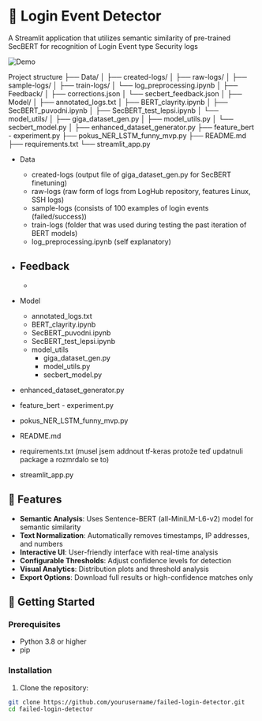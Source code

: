 # 🔐 Login Event Detector

A Streamlit application that utilizes semantic similarity of pre-trained SecBERT for recognition of Login Event type Security logs

![Demo](assets/demo.gif)

Project structure 
├── Data/
│   ├── created-logs/
│   ├── raw-logs/
│   ├── sample-logs/
│   ├── train-logs/
│   └── log_preprocessing.ipynb
│
├── Feedback/
│   ├── corrections.json
│   └── secbert_feedback.json
│
├── Model/
│   ├── annotated_logs.txt
│   ├── BERT_clayrity.ipynb
│   ├── SecBERT_puvodni.ipynb
│   ├── SecBERT_test_lepsi.ipynb
│   └── model_utils/
│       ├── giga_dataset_gen.py
│       ├── model_utils.py
│       └── secbert_model.py
│
├── enhanced_dataset_generator.py
├── feature_bert - experiment.py
├── pokus_NER_LSTM_funny_mvp.py
├── README.md
├── requirements.txt
└── streamlit_app.py



- Data
    - created-logs (output file of giga_dataset_gen.py for SecBERT finetuning)
    - raw-logs (raw form of logs from LogHub repository, features Linux, SSH logs)
    - sample-logs (consists of 100 examples of login events (failed/success))
    - train-logs (folder that was used during testing the past iteration of BERT models)
    - log_preprocessing.ipynb (self explanatory)

- Feedback
    -
    -

- Model
    - annotated_logs.txt
    - BERT_clayrity.ipynb
    - SecBERT_puvodni.ipynb
    - SecBERT_test_lepsi.ipynb
    - model_utils
        - giga_dataset_gen.py
        - model_utils.py
        - secbert_model.py

- enhanced_dataset_generator.py 
- feature_bert - experiment.py
- pokus_NER_LSTM_funny_mvp.py
- README.md
- requirements.txt (musel jsem addnout tf-keras protože teď updatnuli package a rozmrdalo se to)
- streamlit_app.py




## 🌟 Features

- **Semantic Analysis**: Uses Sentence-BERT (all-MiniLM-L6-v2) model for semantic similarity
- **Text Normalization**: Automatically removes timestamps, IP addresses, and numbers
- **Interactive UI**: User-friendly interface with real-time analysis
- **Configurable Thresholds**: Adjust confidence levels for detection
- **Visual Analytics**: Distribution plots and threshold analysis
- **Export Options**: Download full results or high-confidence matches only

## 🚀 Getting Started

### Prerequisites

- Python 3.8 or higher
- pip

### Installation

1. Clone the repository:
```bash
git clone https://github.com/yourusername/failed-login-detector.git
cd failed-login-detector
